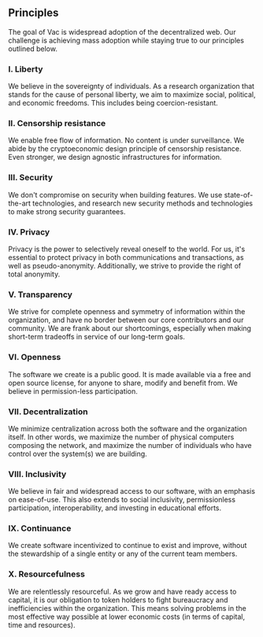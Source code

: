 ## Principles

The goal of Vac is widespread adoption of the decentralized web. Our challenge is achieving mass adoption while staying true to our principles outlined below.

### I. Liberty

We believe in the sovereignty of individuals. As a research organization that stands for the cause of personal liberty, we aim to maximize social, political, and economic freedoms. This includes being coercion-resistant.

### II. Censorship resistance

We enable free flow of information. No content is under surveillance. We abide by the cryptoeconomic design principle of censorship resistance. Even stronger, we design agnostic infrastructures for information.

### III. Security

We don't compromise on security when building features. We use state-of-the-art technologies, and research new security methods and technologies to make strong security guarantees.

### IV. Privacy

Privacy is the power to selectively reveal oneself to the world. For us, it's essential to protect privacy in both communications and transactions, as well as pseudo-anonymity. Additionally, we strive to provide the right of total anonymity.

### V. Transparency

We strive for complete openness and symmetry of information within the organization, and have no border between our core contributors and our community. We are frank about our shortcomings, especially when making short-term tradeoffs in service of our long-term goals.

### VI. Openness

The software we create is a public good. It is made available via a free and open source license, for anyone to share, modify and benefit from. We believe in permission-less participation.

### VII. Decentralization

We minimize centralization across both the software and the organization itself. In other words, we maximize the number of physical computers composing the network, and maximize the number of individuals who have control over the system(s) we are building.

### VIII. Inclusivity

We believe in fair and widespread access to our software, with an emphasis on ease-of-use. This also extends to social inclusivity, permissionless participation, interoperability, and investing in educational efforts.

### IX. Continuance

We create software incentivized to continue to exist and improve, without the stewardship of a single entity or any of the current team members.

### X. Resourcefulness

We are relentlessly resourceful. As we grow and have ready access to capital, it is our obligation to token holders to fight bureaucracy and inefficiencies within the organization. This means solving problems in the most effective way possible at lower economic costs (in terms of capital, time and resources).
